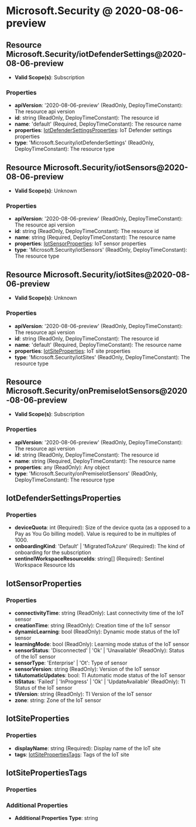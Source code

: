 # Microsoft.Security @ 2020-08-06-preview

## Resource Microsoft.Security/iotDefenderSettings@2020-08-06-preview
* **Valid Scope(s)**: Subscription
### Properties
* **apiVersion**: '2020-08-06-preview' (ReadOnly, DeployTimeConstant): The resource api version
* **id**: string (ReadOnly, DeployTimeConstant): The resource id
* **name**: 'default' (Required, DeployTimeConstant): The resource name
* **properties**: [IotDefenderSettingsProperties](#iotdefendersettingsproperties): IoT Defender settings properties
* **type**: 'Microsoft.Security/iotDefenderSettings' (ReadOnly, DeployTimeConstant): The resource type

## Resource Microsoft.Security/iotSensors@2020-08-06-preview
* **Valid Scope(s)**: Unknown
### Properties
* **apiVersion**: '2020-08-06-preview' (ReadOnly, DeployTimeConstant): The resource api version
* **id**: string (ReadOnly, DeployTimeConstant): The resource id
* **name**: string (Required, DeployTimeConstant): The resource name
* **properties**: [IotSensorProperties](#iotsensorproperties): IoT sensor properties
* **type**: 'Microsoft.Security/iotSensors' (ReadOnly, DeployTimeConstant): The resource type

## Resource Microsoft.Security/iotSites@2020-08-06-preview
* **Valid Scope(s)**: Unknown
### Properties
* **apiVersion**: '2020-08-06-preview' (ReadOnly, DeployTimeConstant): The resource api version
* **id**: string (ReadOnly, DeployTimeConstant): The resource id
* **name**: 'default' (Required, DeployTimeConstant): The resource name
* **properties**: [IotSiteProperties](#iotsiteproperties): IoT site properties
* **type**: 'Microsoft.Security/iotSites' (ReadOnly, DeployTimeConstant): The resource type

## Resource Microsoft.Security/onPremiseIotSensors@2020-08-06-preview
* **Valid Scope(s)**: Subscription
### Properties
* **apiVersion**: '2020-08-06-preview' (ReadOnly, DeployTimeConstant): The resource api version
* **id**: string (ReadOnly, DeployTimeConstant): The resource id
* **name**: string (Required, DeployTimeConstant): The resource name
* **properties**: any (ReadOnly): Any object
* **type**: 'Microsoft.Security/onPremiseIotSensors' (ReadOnly, DeployTimeConstant): The resource type

## IotDefenderSettingsProperties
### Properties
* **deviceQuota**: int (Required): Size of the device quota (as a opposed to a Pay as You Go billing model). Value is required to be in multiples of 1000.
* **onboardingKind**: 'Default' | 'MigratedToAzure' (Required): The kind of onboarding for the subscription
* **sentinelWorkspaceResourceIds**: string[] (Required): Sentinel Workspace Resource Ids

## IotSensorProperties
### Properties
* **connectivityTime**: string (ReadOnly): Last connectivity time of the IoT sensor
* **creationTime**: string (ReadOnly): Creation time of the IoT sensor
* **dynamicLearning**: bool (ReadOnly): Dynamic mode status of the IoT sensor
* **learningMode**: bool (ReadOnly): Learning mode status of the IoT sensor
* **sensorStatus**: 'Disconnected' | 'Ok' | 'Unavailable' (ReadOnly): Status of the IoT sensor
* **sensorType**: 'Enterprise' | 'Ot': Type of sensor
* **sensorVersion**: string (ReadOnly): Version of the IoT sensor
* **tiAutomaticUpdates**: bool: TI Automatic mode status of the IoT sensor
* **tiStatus**: 'Failed' | 'InProgress' | 'Ok' | 'UpdateAvailable' (ReadOnly): TI Status of the IoT sensor
* **tiVersion**: string (ReadOnly): TI Version of the IoT sensor
* **zone**: string: Zone of the IoT sensor

## IotSiteProperties
### Properties
* **displayName**: string (Required): Display name of the IoT site
* **tags**: [IotSitePropertiesTags](#iotsitepropertiestags): Tags of the IoT site

## IotSitePropertiesTags
### Properties
### Additional Properties
* **Additional Properties Type**: string

